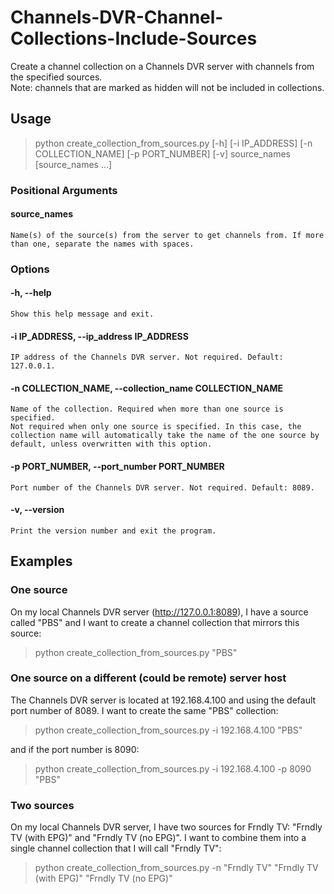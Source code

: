 # Channels-DVR-Channel-Collections-Include-Sources
Create a channel collection on a Channels DVR server with channels from the specified sources.  
Note: channels that are marked as hidden will not be included in collections.

## Usage

> python create_collection_from_sources.py [-h] [-i IP_ADDRESS] [-n COLLECTION_NAME] [-p PORT_NUMBER] [-v] source_names [source_names ...]

### Positional Arguments  
#### source_names  
    Name(s) of the source(s) from the server to get channels from. If more than one, separate the names with spaces.  

### Options  
#### -h, --help  
    Show this help message and exit.  

#### -i IP_ADDRESS, --ip_address IP_ADDRESS    
    IP address of the Channels DVR server. Not required. Default: 127.0.0.1.  

#### -n COLLECTION_NAME, --collection_name COLLECTION_NAME  
    Name of the collection. Required when more than one source is specified.  
    Not required when only one source is specified. In this case, the collection name will automatically take the name of the one source by default, unless overwritten with this option.  
    
#### -p PORT_NUMBER, --port_number PORT_NUMBER  
    Port number of the Channels DVR server. Not required. Default: 8089.

#### -v, --version  
    Print the version number and exit the program.  

## Examples

### One source  

On my local Channels DVR server (http://127.0.0.1:8089), I have a source called "PBS" and I want to create a channel 
collection that mirrors this source:

> python create_collection_from_sources.py "PBS"

### One source on a different (could be remote) server host

The Channels DVR server is located at 192.168.4.100 and using the default port number of 8089. I want to create the same "PBS" collection:

> python create_collection_from_sources.py -i 192.168.4.100 "PBS"

and if the port number is 8090:

> python create_collection_from_sources.py -i 192.168.4.100 -p 8090 "PBS"

### Two sources

On my local Channels DVR server, I have two sources for Frndly TV: "Frndly TV (with EPG)" and "Frndly TV (no EPG)". I want to combine them into a single channel collection that I will call "Frndly TV":

> python create_collection_from_sources.py -n "Frndly TV" "Frndly TV (with EPG)" "Frndly TV (no EPG)"
